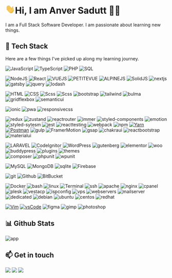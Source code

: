 # <img src="https://raw.githubusercontent.com/ABSphreak/ABSphreak/master/gifs/Hi.gif" width="30px">Hi, I am Anver Sadutt 👨‍💻

I am a Full Stack Software Developer. I am passionate about learning new things.

## 🍔 Tech Stack

Here are a few things I've picked up along my learning journey.


![JavaScript](https://img.shields.io/badge/JavaScript-F7DF1E?style=for-the-badge&logo=javascript&logoColor=black) 
![TypeScript](https://img.shields.io/badge/TypeScript-007ACC?style=for-the-badge&logo=typescript&logoColor=white) 
![PHP](https://img.shields.io/badge/php-777BB4?style=for-the-badge&logo=php&logoColor=white) 
![SQL](https://img.shields.io/badge/-SQL-000?style=for-the-badge&logo=MySQL&logoColor=4479A1) 
  
![NodeJS](https://img.shields.io/badge/Node.js-43853D?style=for-the-badge&logo=node.js&logoColor=white) 
![React](https://img.shields.io/badge/react-20232A?style=for-the-badge&logo=react&logoColor=61DAFB) 
![VUEJS](https://img.shields.io/badge/vue.js-35495E?style=for-the-badge&logo=vuedotjs&logoColor=4FC08D) 
![PETITEVUE](https://img.shields.io/badge/petitevue-salmon?style=for-the-badge&logo=&logoColor=#21759B) 
![ALPINEJS](https://img.shields.io/badge/ALPINEJS-F7F7F7?style=for-the-badge&logo=alpinedotjs&logoColor=#8BC0D0) 
![SolidJS](https://img.shields.io/badge/SOLIDJS-c7c7c7?style=for-the-badge) 
![nextjs](https://img.shields.io/badge/next%20js-salmon?style=for-the-badge&logo=nextdotjs&logoColor=#000000) 
![gatsby](https://img.shields.io/badge/gatsby-663399?style=for-the-badge&logo=gatsby&logoColor=white) 
![jquery](https://img.shields.io/badge/jquery-yellow?style=for-the-badge&logo=jquery&logoColor=#0769AD) 
![lodash](https://img.shields.io/badge/lodash-blue?style=for-the-badge&logo=lodash&logoColor=#3492FF)

![HTML](https://img.shields.io/badge/HTML5-E34F26?style=for-the-badge&logo=html5&logoColor=white) 
![CSS](https://img.shields.io/badge/CSS-239120?&style=for-the-badge&logo=css3&logoColor=white) 
![Scss](https://img.shields.io/badge/SCSS-CC6699?style=for-the-badge&logo=SASS&logoColor=232630) 
![Scss](https://img.shields.io/badge/LESS-1D365D?style=for-the-badge&logo=less&logoColor=white) 
![bootstrap](https://img.shields.io/badge/bootstrap-black?style=for-the-badge&logo=bootstrap&logoColor=#7952B3) 
![tailwind](https://img.shields.io/badge/tailwind-F7F7F7?style=for-the-badge&logo=tailwindcss&logoColor=#06B6D4) 
![bulma](https://img.shields.io/badge/bulma-black?style=for-the-badge&logo=bulma&logoColor=#00D1B2) 
![gridflexbox](https://img.shields.io/badge/cssgridflexbox-orange?style=for-the-badge&logo=css3&logoColor=#1572B6) 
![semanticui](https://img.shields.io/badge/semantic%20ui-yellow?style=for-the-badge&logo=semanticuireact&logoColor=#35BDB2)
 
![ionic](https://img.shields.io/badge/ionic-gray?style=for-the-badge&logo=ionic&logoColor=#3880FF) 
![pwa](https://img.shields.io/badge/pwa-black?style=for-the-badge&logo=pwa&logoColor=#5A0FC8) 
![responsivecss](https://img.shields.io/badge/responsive%20design-orange?style=for-the-badge&logo=css3&logoColor=#3880FF)
 
![redux](https://img.shields.io/badge/Redux-593D88?style=for-the-badge&logo=redux&logoColor=white) 
![zustand](https://img.shields.io/badge/zustand-593c38?style=for-the-badge&logo=react&logoColor=white) 
![reactrouter](https://img.shields.io/badge/React_Router-CA4245?style=for-the-badge&logo=react-router&logoColor=white) 
![immer](https://img.shields.io/badge/immer-00E7C3?style=for-the-badge&logo=immer&logoColor=black) 
![styled-components](https://img.shields.io/badge/styled%20components-yellow?style=for-the-badge&logo=styledcomponents&logoColor=#DB7093) 
![emotion](https://img.shields.io/badge/emotion-green?style=for-the-badge&logo=&logoColor=#DB7093) 
![styled-sytesm](https://img.shields.io/badge/styled%20system-blue?style=for-the-badge&logo=&logoColor=#DB7093) 
![jest](https://img.shields.io/badge/jest-black?style=for-the-badge&logo=jest&logoColor=#C21325) 
![reacttesting](https://img.shields.io/badge/react%20testing%20library-yellow?style=for-the-badge&logo=testinglibrary&logoColor=#C21325) 
![webpack](https://img.shields.io/badge/webpack-orange?style=for-the-badge&logo=webpack&logoColor=#8DD6F9) 
![npm](https://img.shields.io/badge/NPM-CB3837?style=for-the-badge&logo=npm&logoColor=white) 
[![Yarn](https://img.shields.io/badge/Yarn-2C8EBB?style=for-the-badge&logo=yarn&logoColor=white)]() 
[![Postman](https://img.shields.io/badge/Postman-FF6C37?style=for-the-badge&logo=Postman&logoColor=white)]()
![gulp](https://img.shields.io/badge/gulp-blue?style=for-the-badge&logo=gulp&logoColor=#CF4647) 
![FramerMotion](https://img.shields.io/badge/framer%20motion-yellow?style=for-the-badge&logo=framer&logoColor=#CF4647) 
![gsap](https://img.shields.io/badge/greensock-f6f6f6?style=for-the-badge&logo=greensock&logoColor=#88CE02) 
![chakraui](https://img.shields.io/badge/chakraui-orange?style=for-the-badge&logo=chakraui&logoColor=#319795) 
![reactbootstrap](https://img.shields.io/badge/react%20bootstrap-orange?style=for-the-badge&logo=bootstrap&logoColor=white) 
![materialui](https://img.shields.io/badge/materialui-blue?style=for-the-badge&logo=materialui&logoColor=white)

![LARAVEL](https://img.shields.io/badge/Laravel-FF2D20?style=for-the-badge&logo=laravel&logoColor=white) 
![CodeIgnitor](https://img.shields.io/badge/CodeIgniter-yellow?style=for-the-badge&logo=codeigniter&logoColor=#EF4223) 
![WordPress](https://img.shields.io/badge/wordpress-green?style=for-the-badge&logo=wordpress&logoColor=#21759B) 
![gutenberg](https://img.shields.io/badge/gutenberg-orange?style=for-the-badge&logo=gutenberg&logoColor=#000000) 
![elementor](https://img.shields.io/badge/elementor-blue?style=for-the-badge&logo=wordpress&logoColor=#DB7093) 
![woo](https://img.shields.io/badge/woocommerce-black?style=for-the-badge&logo=woocommerce&logoColor=#96588A) 
![buddypress](https://img.shields.io/badge/buddypress-yellow?style=for-the-badge&logo=buddy&logoColor=#1A86FD) 
![plugins](https://img.shields.io/badge/Custom%20Plugin%20Development-blue?style=for-the-badge&logo=wordpress&logoColor=#000000) 
![themes](https://img.shields.io/badge/Theme%20Development-silver?style=for-the-badge&logo=wordpress&logoColor=#000000)  
![composer](https://img.shields.io/badge/composer-salmon?style=for-the-badge&logo=composer&logoColor=#885630) 
![phpunit](https://img.shields.io/badge/phpunit-red?style=for-the-badge&logo=php&logoColor=#1572B6) 
![wpunit](https://img.shields.io/badge/wordpress%20unit%20testing-violet?style=for-the-badge&logo=wordpress&logoColor=white)
 
 
![MySQL](https://img.shields.io/badge/MySQL-00000F?style=for-the-badge&logo=mysql&logoColor=white) 
![MongoDB](https://img.shields.io/badge/MongoDB-4EA94B?style=for-the-badge&logo=mongodb&logoColor=white) 
![sqlite](https://img.shields.io/badge/SQLite-07405E?style=for-the-badge&logo=sqlite&logoColor=white) 
![Firebase](https://img.shields.io/badge/firebase-salmon?style=for-the-badge&logo=firebase&logoColor=#FFCA28)

![git](https://img.shields.io/badge/git%20-%23F05033.svg?&style=for-the-badge&logo=git&logoColor=white)
![Github](https://img.shields.io/badge/github%20-%23121011.svg?&style=for-the-badge&logo=github&logoColor=white) 
![BitBucket](https://img.shields.io/badge/bitbucket%20-%230047B3.svg?&style=for-the-badge&logo=bitbucket&logoColor=white)
 
![Docker](https://img.shields.io/badge/docker%20-%230db7ed.svg?&style=for-the-badge&logo=docker&logoColor=white) 
![bash](https://img.shields.io/badge/bash-282F34?style=for-the-badge&logo=gnubash&logoColor=#4EAA25) 
![linux](https://img.shields.io/badge/linux-f7f7f7?style=for-the-badge&logo=linux&logoColor=#FCC624) 
![Terminal](https://img.shields.io/badge/terminal-black?style=for-the-badge&logo=windowsterminal&logoColor=#FCC624) 
![ssh](https://img.shields.io/badge/ssh-yellow?style=for-the-badge&logo=windowsterminal&logoColor=#FCC624) 
![apache](https://img.shields.io/badge/apache-blue?style=for-the-badge&logo=apache&logoColor=white) 
![nginx](https://img.shields.io/badge/nginx-orange?style=for-the-badge&logo=nginx&logoColor=white) 
![cpanel](https://img.shields.io/badge/cpanel-yellow?style=for-the-badge&logo=cpanel&logoColor=white) 
![plesk](https://img.shields.io/badge/plesk-green?style=for-the-badge&logo=plesk&logoColor=white) 
![vestacp](https://img.shields.io/badge/vestacp-blue?style=for-the-badge&logo=linux&logoColor=white) 
![ispconfig](https://img.shields.io/badge/ispconfig-violet?style=for-the-badge&logo=linux&logoColor=white) 
![vps](https://img.shields.io/badge/VPS-red?style=for-the-badge&logo=linux&logoColor=#007ACC) 
![webservers](https://img.shields.io/badge/web%20server%20setup-blue?style=for-the-badge&logo=linux&logoColor=#007ACC) 
![mailserver](https://img.shields.io/badge/mail%20server%20setup-orange?style=for-the-badge&logo=linux&logoColor=#007ACC) 
![dedicated](https://img.shields.io/badge/dedicated%20server%20setup-cyan?style=for-the-badge&logo=linux&logoColor=#007ACC) 
![debian](https://img.shields.io/badge/debian-blue?style=for-the-badge&logo=debian&logoColor=white) 
![ubuntu](https://img.shields.io/badge/ubuntu-black?style=for-the-badge&logo=ubuntu&logoColor=#E95420) 
![centos](https://img.shields.io/badge/centos-brown?style=for-the-badge&logo=centos&logoColor=#262577) 
![redhat](https://img.shields.io/badge/redhat-black?style=for-the-badge&logo=redhat&logoColor=#EE0000)
 
[![Vim](https://img.shields.io/badge/Vim-%2311AB00.svg?&style=for-the-badge&logo=vim&logoColor=white)]() 
[![vsCode](https://img.shields.io/badge/vsCode-0078D4?style=for-the-badge&logo=visual%20studio%20code&logoColor=white)]()
![figma](https://img.shields.io/badge/figma-EAEAEA?style=for-the-badge&logo=figma&logoColor=#F24E1E) 
![gimp](https://img.shields.io/badge/gimp-black?style=for-the-badge&logo=gimp&logoColor=#5C5543) 
![photoshop](https://img.shields.io/badge/photoshop-071834?style=for-the-badge&logo=adobephotoshop&logoColor=#31A8FF)


## 📊 Github Stats
![app](https://github-readme-stats.vercel.app/api/top-langs/?username=anver&theme=blue-green)


 
## 📫 Get in touch
<a href="https://wa.me/916380242144"><img src="https://img.shields.io/badge/WhatsApp-25D366?style=for-the-badge&logo=whatsapp&logoColor=white" /></a>
<a href="mailto:anvergdr@gmail.com"><img src="https://img.shields.io/badge/Gmail-D14836?style=for-the-badge&logo=gmail&logoColor=white" /></a>
<a href="https://facebook.com/anvergdr"><img src="https://img.shields.io/badge/Messenger-00B2FF?style=for-the-badge&logo=messenger&logoColor=white" /></a>




